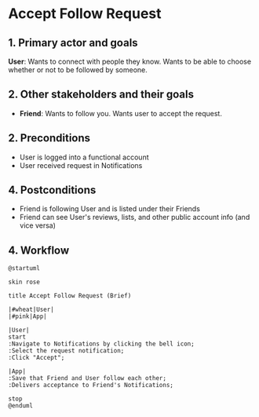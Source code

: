 # Accept Follow Request

## 1. Primary actor and goals

__User__: Wants to connect with people they know. Wants to be able to choose whether or not to be followed by someone.

## 2. Other stakeholders and their goals

* __Friend__: Wants to follow you. Wants user to accept the request.

## 2. Preconditions

* User is logged into a functional account
* User received request in Notifications

## 4. Postconditions

* Friend is following User and is listed under their Friends
* Friend can see User's reviews, lists, and other public account info (and vice versa)

## 4. Workflow

```plantuml
@startuml

skin rose

title Accept Follow Request (Brief)

|#wheat|User|
|#pink|App|

|User|
start
:Navigate to Notifications by clicking the bell icon;
:Select the request notification;
:Click "Accept";

|App|
:Save that Friend and User follow each other;
:Delivers acceptance to Friend's Notifications;

stop
@enduml
```